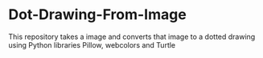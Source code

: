 # Dot-Drawing-From-Image
This repository takes a image and converts that image to a dotted drawing using Python libraries Pillow, webcolors and Turtle

